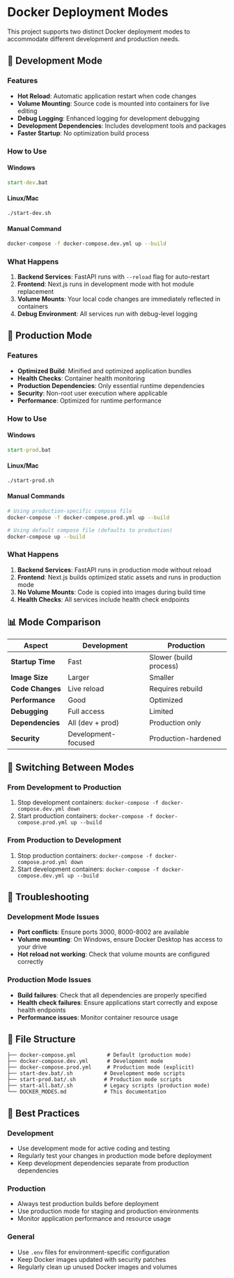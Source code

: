 # Docker Deployment Modes

This project supports two distinct Docker deployment modes to accommodate different development and production needs.

## 🔧 Development Mode

### Features
- **Hot Reload**: Automatic application restart when code changes
- **Volume Mounting**: Source code is mounted into containers for live editing
- **Debug Logging**: Enhanced logging for development debugging
- **Development Dependencies**: Includes development tools and packages
- **Faster Startup**: No optimization build process

### How to Use

#### Windows
```cmd
start-dev.bat
```

#### Linux/Mac
```bash
./start-dev.sh
```

#### Manual Command
```bash
docker-compose -f docker-compose.dev.yml up --build
```

### What Happens
1. **Backend Services**: FastAPI runs with `--reload` flag for auto-restart
2. **Frontend**: Next.js runs in development mode with hot module replacement
3. **Volume Mounts**: Your local code changes are immediately reflected in containers
4. **Debug Environment**: All services run with debug-level logging

## 🚀 Production Mode

### Features
- **Optimized Build**: Minified and optimized application bundles
- **Health Checks**: Container health monitoring
- **Production Dependencies**: Only essential runtime dependencies
- **Security**: Non-root user execution where applicable
- **Performance**: Optimized for runtime performance

### How to Use

#### Windows
```cmd
start-prod.bat
```

#### Linux/Mac
```bash
./start-prod.sh
```

#### Manual Commands
```bash
# Using production-specific compose file
docker-compose -f docker-compose.prod.yml up --build

# Using default compose file (defaults to production)
docker-compose up --build
```

### What Happens
1. **Backend Services**: FastAPI runs in production mode without reload
2. **Frontend**: Next.js builds optimized static assets and runs in production mode
3. **No Volume Mounts**: Code is copied into images during build time
4. **Health Checks**: All services include health check endpoints

## 📊 Mode Comparison

| Aspect | Development | Production |
|--------|-------------|------------|
| **Startup Time** | Fast | Slower (build process) |
| **Image Size** | Larger | Smaller |
| **Code Changes** | Live reload | Requires rebuild |
| **Performance** | Good | Optimized |
| **Debugging** | Full access | Limited |
| **Dependencies** | All (dev + prod) | Production only |
| **Security** | Development-focused | Production-hardened |

## 🔄 Switching Between Modes

### From Development to Production
1. Stop development containers: `docker-compose -f docker-compose.dev.yml down`
2. Start production containers: `docker-compose -f docker-compose.prod.yml up --build`

### From Production to Development
1. Stop production containers: `docker-compose -f docker-compose.prod.yml down`
2. Start development containers: `docker-compose -f docker-compose.dev.yml up --build`

## 🐛 Troubleshooting

### Development Mode Issues
- **Port conflicts**: Ensure ports 3000, 8000-8002 are available
- **Volume mounting**: On Windows, ensure Docker Desktop has access to your drive
- **Hot reload not working**: Check that volume mounts are configured correctly

### Production Mode Issues
- **Build failures**: Check that all dependencies are properly specified
- **Health check failures**: Ensure applications start correctly and expose health endpoints
- **Performance issues**: Monitor container resource usage

## 📝 File Structure

```
├── docker-compose.yml          # Default (production mode)
├── docker-compose.dev.yml      # Development mode
├── docker-compose.prod.yml     # Production mode (explicit)
├── start-dev.bat/.sh          # Development mode scripts
├── start-prod.bat/.sh         # Production mode scripts
├── start-all.bat/.sh          # Legacy scripts (production mode)
└── DOCKER_MODES.md            # This documentation
```

## 🎯 Best Practices

### Development
- Use development mode for active coding and testing
- Regularly test your changes in production mode before deployment
- Keep development dependencies separate from production dependencies

### Production
- Always test production builds before deployment
- Use production mode for staging and production environments
- Monitor application performance and resource usage

### General
- Use `.env` files for environment-specific configuration
- Keep Docker images updated with security patches
- Regularly clean up unused Docker images and volumes
